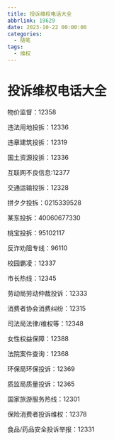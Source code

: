 ```yaml
---
title: 投诉维权电话大全
abbrlink: 19629
date: 2023-10-22 00:00:00
categories:
  - 随笔
tags:
  - 维权
---
```


# 投诉维权电话大全

物价监督：12358

违法用地投拆：12336

违章建筑投拆：12319

国土资源投拆：12336

互联网不良信息:12377

交通运输投拆：12328

拼夕夕投拆：0215339528

某东投拆：40060677330

桃宝投拆：95102117

反诈劝阻专线：96110

校园霸凌：12337

市长热线：12345 

劳动局劳动仲裁投诉：12333

消费者协会消费纠纷：12315

司法局法律/维权等：12348

女性权益保障：12388 

法院案件查询：12368

环保局环保投诉：12369

质监局质量投诉：12365

国家旅游服务热线：12301 

保险消费者投诉维权：12378

食品/药品安全投诉举报：12331